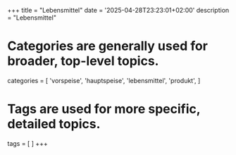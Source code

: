 +++
title = "Lebensmittel"
date = '2025-04-28T23:23:01+02:00'
description = "Lebensmittel"
# Categories are generally used for broader, top-level topics.
categories = [
 'vorspeise',
 'hauptspeise',
 'lebensmittel',
 'produkt',
]
# Tags are used for more specific, detailed topics.
tags = [
]
+++
